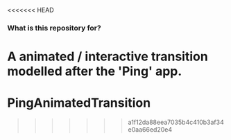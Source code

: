 <<<<<<< HEAD
### What is this repository for? ###

A animated / interactive transition modelled after the 'Ping' app.
=======
PingAnimatedTransition
======================
>>>>>>> a1f12da88eea7035b4c410b3af34e0aa66ed20e4

